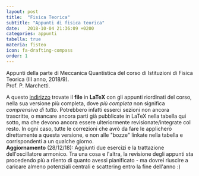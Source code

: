 ```yaml
---
layout: post
title:  "Fisica Teorica"
subtitle: "Appunti di fisica teorica"
date:   2018-10-04 21:36:09 +0200
categories: appunti
tabella: true
materia: fisteo
icon: fa-drafting-compass
order: 1
---
```

Appunti della parte di Meccanica Quantistica del corso di Istituzioni di Fisica Teorica (III anno, 2018/9).<br/>
Prof. P. Marchetti.

A questo [indirizzo](http://bit.ly/2CZHl3d) trovate il **file** in **LaTeX** con gli appunti riordinati del corso, nella sua versione più completa, dove *più completa* non significa *comprensiva di tutto*. Potrebbero infatti esserci sezioni non ancora trascritte, o mancare ancora parti già pubblicate in LaTeX nella tabella qui sotto, ma che devono ancora essere ulteriormente revisionate/integrate col resto. In ogni caso, tutte le correzioni che avrò da fare le applicherò direttamente a questa versione, e non alle "bozze" linkate nella tabella e corrispondenti a un qualche giorno.<br/>
**Aggiornamento** (28/12/18): Aggiunti due esercizi e la trattazione dell'oscillatore armonico. Tra una cosa e l'altra, la revisione degli appunti sta procedendo più a rilento di quanto avessi pianificato - ma dovrei riuscire a caricare almeno potenziali centrali e scattering entro la fine dell'anno :)